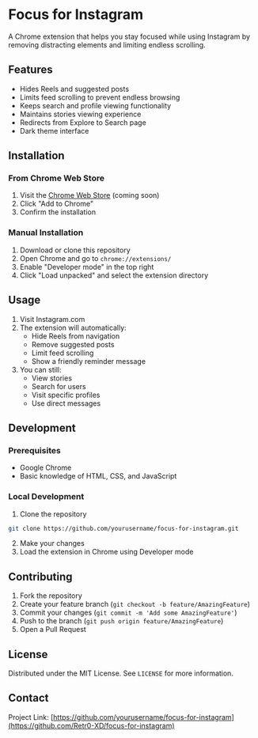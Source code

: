 # Focus for Instagram

A Chrome extension that helps you stay focused while using Instagram by removing distracting elements and limiting endless scrolling.

## Features

- Hides Reels and suggested posts
- Limits feed scrolling to prevent endless browsing
- Keeps search and profile viewing functionality
- Maintains stories viewing experience
- Redirects from Explore to Search page
- Dark theme interface

## Installation

### From Chrome Web Store
1. Visit the [Chrome Web Store](https://chrome.google.com/webstore) (coming soon)
2. Click "Add to Chrome"
3. Confirm the installation

### Manual Installation
1. Download or clone this repository
2. Open Chrome and go to `chrome://extensions/`
3. Enable "Developer mode" in the top right
4. Click "Load unpacked" and select the extension directory

## Usage

1. Visit Instagram.com
2. The extension will automatically:
   - Hide Reels from navigation
   - Remove suggested posts
   - Limit feed scrolling
   - Show a friendly reminder message
3. You can still:
   - View stories
   - Search for users
   - Visit specific profiles
   - Use direct messages

## Development

### Prerequisites
- Google Chrome
- Basic knowledge of HTML, CSS, and JavaScript

### Local Development
1. Clone the repository
```bash
git clone https://github.com/yourusername/focus-for-instagram.git
```
2. Make your changes
3. Load the extension in Chrome using Developer mode

## Contributing

1. Fork the repository
2. Create your feature branch (`git checkout -b feature/AmazingFeature`)
3. Commit your changes (`git commit -m 'Add some AmazingFeature'`)
4. Push to the branch (`git push origin feature/AmazingFeature`)
5. Open a Pull Request

## License

Distributed under the MIT License. See `LICENSE` for more information.

## Contact


Project Link: [https://github.com/yourusername/focus-for-instagram](https://github.com/Retr0-XD/focus-for-instagram)
